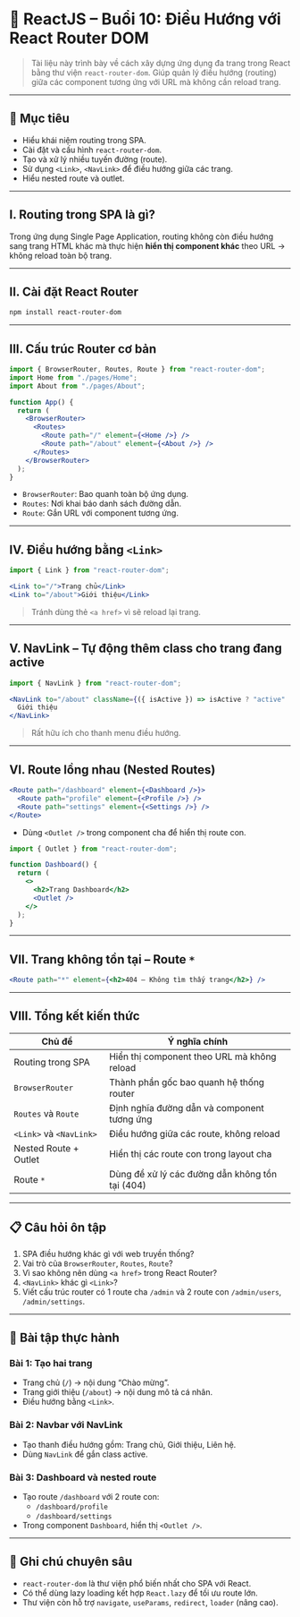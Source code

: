 
# 📘 ReactJS – Buổi 10: Điều Hướng với React Router DOM

> Tài liệu này trình bày về cách xây dựng ứng dụng đa trang trong React bằng thư viện `react-router-dom`. Giúp quản lý điều hướng (routing) giữa các component tương ứng với URL mà không cần reload trang.

---

## 🎯 Mục tiêu

- Hiểu khái niệm routing trong SPA.
- Cài đặt và cấu hình `react-router-dom`.
- Tạo và xử lý nhiều tuyến đường (route).
- Sử dụng `<Link>`, `<NavLink>` để điều hướng giữa các trang.
- Hiểu nested route và outlet.

---

## I. Routing trong SPA là gì?

Trong ứng dụng Single Page Application, routing không còn điều hướng sang trang HTML khác mà thực hiện **hiển thị component khác** theo URL → không reload toàn bộ trang.

---

## II. Cài đặt React Router

```bash
npm install react-router-dom
```

---

## III. Cấu trúc Router cơ bản

```jsx
import { BrowserRouter, Routes, Route } from "react-router-dom";
import Home from "./pages/Home";
import About from "./pages/About";

function App() {
  return (
    <BrowserRouter>
      <Routes>
        <Route path="/" element={<Home />} />
        <Route path="/about" element={<About />} />
      </Routes>
    </BrowserRouter>
  );
}
```

- `BrowserRouter`: Bao quanh toàn bộ ứng dụng.
- `Routes`: Nơi khai báo danh sách đường dẫn.
- `Route`: Gắn URL với component tương ứng.

---

## IV. Điều hướng bằng `<Link>`

```jsx
import { Link } from "react-router-dom";

<Link to="/">Trang chủ</Link>
<Link to="/about">Giới thiệu</Link>
```

> Tránh dùng thẻ `<a href>` vì sẽ reload lại trang.

---

## V. NavLink – Tự động thêm class cho trang đang active

```jsx
import { NavLink } from "react-router-dom";

<NavLink to="/about" className={({ isActive }) => isActive ? "active" : ""}>
  Giới thiệu
</NavLink>
```

> Rất hữu ích cho thanh menu điều hướng.

---

## VI. Route lồng nhau (Nested Routes)

```jsx
<Route path="/dashboard" element={<Dashboard />}>
  <Route path="profile" element={<Profile />} />
  <Route path="settings" element={<Settings />} />
</Route>
```

- Dùng `<Outlet />` trong component cha để hiển thị route con.

```jsx
import { Outlet } from "react-router-dom";

function Dashboard() {
  return (
    <>
      <h2>Trang Dashboard</h2>
      <Outlet />
    </>
  );
}
```

---

## VII. Trang không tồn tại – Route `*`

```jsx
<Route path="*" element={<h2>404 – Không tìm thấy trang</h2>} />
```

---

## VIII. Tổng kết kiến thức

| Chủ đề                   | Ý nghĩa chính                                                        |
|--------------------------|----------------------------------------------------------------------|
| Routing trong SPA        | Hiển thị component theo URL mà không reload                          |
| `BrowserRouter`          | Thành phần gốc bao quanh hệ thống router                            |
| `Routes` và `Route`      | Định nghĩa đường dẫn và component tương ứng                          |
| `<Link>` và `<NavLink>`  | Điều hướng giữa các route, không reload                             |
| Nested Route + Outlet    | Hiển thị các route con trong layout cha                             |
| Route `*`                | Dùng để xử lý các đường dẫn không tồn tại (404)                      |

---

## 📋 Câu hỏi ôn tập

1. SPA điều hướng khác gì với web truyền thống?
2. Vai trò của `BrowserRouter`, `Routes`, `Route`?
3. Vì sao không nên dùng `<a href>` trong React Router?
4. `<NavLink>` khác gì `<Link>`?
5. Viết cấu trúc router có 1 route cha `/admin` và 2 route con `/admin/users`, `/admin/settings`.

---

## 🧪 Bài tập thực hành

### Bài 1: Tạo hai trang

- Trang chủ (`/`) → nội dung “Chào mừng”.
- Trang giới thiệu (`/about`) → nội dung mô tả cá nhân.
- Điều hướng bằng `<Link>`.

### Bài 2: Navbar với NavLink

- Tạo thanh điều hướng gồm: Trang chủ, Giới thiệu, Liên hệ.
- Dùng `NavLink` để gắn class active.

### Bài 3: Dashboard và nested route

- Tạo route `/dashboard` với 2 route con:
  - `/dashboard/profile`
  - `/dashboard/settings`
- Trong component `Dashboard`, hiển thị `<Outlet />`.

---

## 📎 Ghi chú chuyên sâu

- `react-router-dom` là thư viện phổ biến nhất cho SPA với React.
- Có thể dùng lazy loading kết hợp `React.lazy` để tối ưu route lớn.
- Thư viện còn hỗ trợ `navigate`, `useParams`, `redirect`, `loader` (nâng cao).
